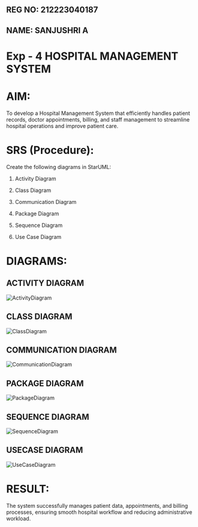 ## REG NO: 212223040187
## NAME: SANJUSHRI A

# Exp - 4 HOSPITAL MANAGEMENT SYSTEM

# AIM:
To develop a Hospital Management System that efficiently handles patient records, doctor appointments, billing, and staff management to streamline hospital operations and improve patient care.

# SRS (Procedure):

Create the following diagrams in StarUML:

1. Activity Diagram

2. Class Diagram

3. Communication Diagram

4. Package Diagram

5. Sequence Diagram

6. Use Case Diagram

# DIAGRAMS:

## ACTIVITY DIAGRAM

![ActivityDiagram](https://github.com/user-attachments/assets/d96251fd-00a1-43f1-a027-88f0b43210f0)

## CLASS DIAGRAM

![ClassDiagram](https://github.com/user-attachments/assets/3bdf4b0f-6ec4-4082-9af7-ed92fdb5ed43)

## COMMUNICATION DIAGRAM

![CommunicationDiagram](https://github.com/user-attachments/assets/72bc2eb5-efaa-4d22-ad58-025c317a9c0d)

## PACKAGE DIAGRAM

![PackageDiagram](https://github.com/user-attachments/assets/f6cf45f6-057e-46c6-907c-366778b00049)

## SEQUENCE DIAGRAM

![SequenceDiagram](https://github.com/user-attachments/assets/e1c5d9ef-1a1e-4505-934a-534c3b2c4c0e)

## USECASE DIAGRAM

![UseCaseDiagram](https://github.com/user-attachments/assets/4431e97c-04a9-4f59-9c10-b9adc55271c6)

# RESULT:

The system successfully manages patient data, appointments, and billing processes, ensuring smooth hospital workflow and reducing administrative workload.
